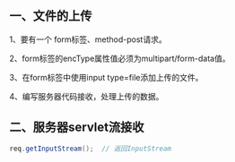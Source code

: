 ## 一、文件的上传

1、要有一个 form标签、method-post请求。

2、form标签的encType属性值必须为multipart/form-data值。

3、在form标签中使用input type=file添加上传的文件。

4、编写服务器代码接收，处理上传的数据。

 

## 二、服务器servlet流接收
```java
req.getInputStream();  // 返回InputStream
```



